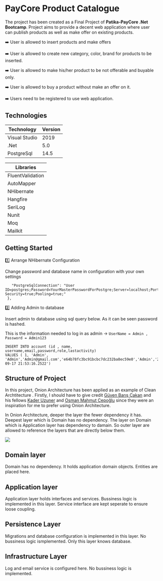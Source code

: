 <h1>PayCore Product Catalogue</h1>


The project has been created as a Final Project of  **Patika-PayCore .Net Bootcamp**.  Project aims to provide a decent web application where user can publish products as well as make offer on existing products. 

:arrow_right: User is allowed to insert products and make offers

:arrow_right: User is allowed to create new category, color, brand for products to be inserted.

:arrow_right: User is allowed to make his/her product to be not offerable and buyable only.

:arrow_right: User is allowed to buy a product without make an offer on it.

:arrow_right: Users need to be registered to use web application.


<h2>Technologies</h2>

Technology    | Version
------------- | -------------
Visual Studio |  2019
.Net          |  5.0
PostgreSql    |  14.5 

Libraries     | 
------------- | 
FluentValidation |
AutoMapper          | 
NHibernate    |
Hangfire    |
SeriLog    | 
Nunit    |
Moq    |
Mailkit    | 



<h2>Getting Started</h2>

:one: Arrange NHibernate Configuration

Change password and database name in configuration with your own settings

 ```"ConnectionStrings": {
    "PostgreSqlConnection": "User ID=postgres;Password=YourMasterPasswordForPostgre;Server=localhost;Port=5432;Database=YourDatabaseName;Integrated Security=true;Pooling=true;"
  },
  ```

:two: Adding Admin to database

Insert admin to database using sql query below. As it can be seen password is hashed.

This is the information needed to log in as admin -> ``` UserName = Admin , Password = Admin123 ```

```mysql
INSERT INTO account (id , name, username,email,password,role,lastactivity) 
VALUES ( 1, 'Admin', 'Admin','Admin@gmail.com','e64b78fc3bc91bcbc7dc232ba8ec59e0','Admin','2022-09-17 21:53:16.2522')
```

<h2>Structure of Project</h2>

In this project, Onion Architecture has been applied as an example of Clean Archtitecture . Firstly, I should have to give credit [Güven Barış Çakan](https://github.com/guvenbaris) and his fellows [Kader Uzuner](https://github.com/KaderUzuner) and [Osman Mahmut Cepoğlu](https://github.com/osmanmahmutcepoglu) since they were an inspiration for
me to prefer using Onion Architecture.

In Onion Architecture, deeper the layer the fewer dependency it has. Deepest layer which is Domain has no dependency. The layer on Domain which is Application layer has dependency to damain. So outer layer are allowed to reference the layers that are directly below them.   

[<img src="https://miro.medium.com/max/640/1*0Pg6_UsaKiiEqUV3kf2HXg.png">](http://google.com.au/)



Domain layer
--------------------------
Domain has no dependency. It holds application domain objects. Entities are placed here.


Application layer
----------------------------
Application layer holds interfaces and services. Bussiness logic is implemented in this layer. Service interface are kept seperate to ensure loose coupling.

Persistence Layer 
------------------------
Migrations and database configuration is implemented in this layer. No bussiness logic ismplemented. Only this layer knows database.

Infrastructure Layer
------------------------------
Log and email service is configured here. No bussiness logic is implemented.
